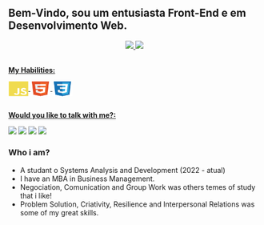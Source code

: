 ## Bem-Vindo, sou um entusiasta Front-End e em Desenvolvimento Web.

<div align="center">
  <a href="https://github.com/souzaslucas">
  <img height="165em" src="https://github-readme-stats.vercel.app/api?username=souzaslucas&show_icons=true&theme=white&include_all_commits=true&count_private=true"/>
  <img height="165em" src="https://github-readme-stats.vercel.app/api/top-langs/?username=souzaslucas&layout=compact&langs_count=7&theme=white"/>
</div>
<div style="display: inline_block">
<br>
<strong><p> My Habilities: </p></strong>
  <img align="center" alt="Lucas-JS" height="30" width="40" src="https://raw.githubusercontent.com/devicons/devicon/master/icons/javascript/javascript-plain.svg">
  <img align="center" alt="Lucas-HTML" height="30" width="40" src="https://raw.githubusercontent.com/devicons/devicon/master/icons/html5/html5-original.svg">
  <img align="center" alt="Lucas-CSS" height="30" width="40" src="https://raw.githubusercontent.com/devicons/devicon/master/icons/css3/css3-original.svg">
</div>
  
  ##
 
<div> 
  <strong><p> Would you like to talk with me?: </p></strong>
  <a href="https://www.linkedin.com/in/souzaslucas" target="_blank"><img src="https://img.shields.io/badge/-LinkedIn-%230077B5?style=for-the-badge&logo=linkedin&logoColor=white" target="_blank"></a>
  <a href="https://www.instagram.com/souzaslucas/" target="_blank"><img src="https://img.shields.io/badge/-Instagram-%23E4405F?style=for-the-badge&logo=instagram&logoColor=white" target="_blank"></a>
  <a href="https://wa.me/+5511942900849?text=Ol%C3%A1,%20vi%20o%20seu%20GitHub%20e%20gostaria%20de%20conversar%20com%20voc%C3%AA" target="_blank"><img src="https://img.shields.io/badge/WhatsApp-25D366?style=for-the-badge&logo=whatsapp&logoColor=white" target="_blank"></a> 
  <a href="https://twitter.com/souzaslucas_" target="_blank"><img src="https://img.shields.io/badge/Twitter-1DA1F2?style=for-the-badge&logo=twitter&logoColor=white" target="_blank"></a> 
 </div>
 
 <div>
 <h3> Who i am? </h3>
 
 <ul>
 <li> A studant o Systems Analysis and Development (2022 - atual) </li>
 <li> I have an MBA in Business Management. </li>
 <li> Negociation, Comunication and Group Work was others temes of study that i like! </li>
 <li> Problem Solution, Criativity, Resilience and Interpersonal Relations was some of my  great skills. </li>
 </ul>
 </div>

